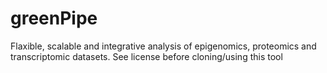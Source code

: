 # greenPipe
Flaxible, scalable and integrative analysis of epigenomics, proteomics and transcriptomic datasets. 
See license before cloning/using this tool
